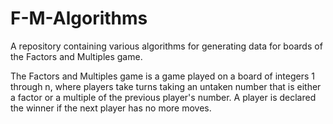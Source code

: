 # F-M-Algorithms
A repository containing various algorithms for generating data for boards of the Factors and Multiples game.

The Factors and Multiples game is a game played on a board of integers 1 through n, where players take turns taking an untaken number that is either a factor or a multiple of the previous player's number. A player is declared the winner if the next player has no more moves.
